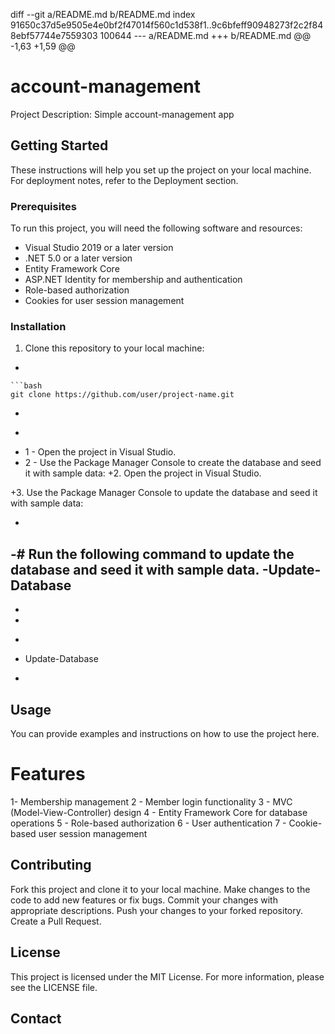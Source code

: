 diff --git a/README.md b/README.md
index 91650c37d5e9505e4e0bf2f47014f560c1d538f1..9c6bfeff90948273f2c2f848ebf57744e7559303 100644
--- a/README.md
+++ b/README.md
@@ -1,63 +1,59 @@
 # account-management
 
 Project Description: Simple account-management app 
 
 ## Getting Started
 
 These instructions will help you set up the project on your local machine. For deployment notes, refer to the Deployment section.
 
 ### Prerequisites
 
 To run this project, you will need the following software and resources:
 
 - Visual Studio 2019 or a later version
 - .NET 5.0 or a later version
 - Entity Framework Core
 - ASP.NET Identity for membership and authentication
 - Role-based authorization
 - Cookies for user session management
 
 ### Installation
 
 1. Clone this repository to your local machine:
-   
 
    ```bash
    git clone https://github.com/user/project-name.git
- ```
+   ```
 
- 1 - Open the project in Visual Studio.
- 2 - Use the Package Manager Console to create the database and seed it with sample data:
+2. Open the project in Visual Studio.
 
+3. Use the Package Manager Console to update the database and seed it with sample data:
 
-
-# Run the following command to update the database and seed it with sample data.
-Update-Database
-
-
- 
+   ```
+   Update-Database
+   ```
 
 ## Usage
 You can provide examples and instructions on how to use the project here.
 
 # Features
 1- Membership management
 2 - Member login functionality
 3 - MVC (Model-View-Controller) design
 4 - Entity Framework Core for database operations
 5 - Role-based authorization
 6 - User authentication
 7 - Cookie-based user session management
 
 ## Contributing
 
 Fork this project and clone it to your local machine.
 Make changes to the code to add new features or fix bugs.
 Commit your changes with appropriate descriptions.
 Push your changes to your forked repository.
 Create a Pull Request.
 
 ## License
 This project is licensed under the MIT License. For more information, please see the LICENSE file.
 
 ## Contact
